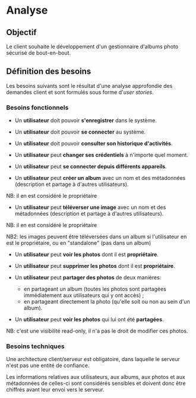 
# Analyse

## Objectif
Le client souhaite le développement d'un gestionnaire d'albums photo sécurisé de bout-en-bout.

## Définition des besoins

Les besoins suivants sont le résultat d'une analyse approfondie des demandes client et sont formulés sous forme d'_user stories_.

### Besoins fonctionnels

- Un **utilisateur** doit pouvoir **s'enregistrer** dans le système.

- Un **utilisateur** doit pouvoir **se connecter** au système.

- Un **utilisateur** doit pouvoir **consulter son historique d'activités**.

- Un **utilisateur** peut **changer ses crédentiels** à n'importe quel moment.

- Un **utilisateur** peut **se connecter depuis différents appareils**.

- Un **utilisateur** peut **créer un album** avec un nom et des métadonnées (description et partage à d'autres utilisateurs).

NB: il en est considéré le propriétaire

- Un **utilisateur** peut **téléverser une image** avec un nom et des métadonnées (description et partage à d'autres utilisateurs).

NB: il en est considéré le propriétaire

NB2: les images peuvent être téléversées dans un album si l'utilisateur en est le propriétaire, ou en "standalone" (pas dans un album)

- Un **utilisateur** peut **voir les photos** dont il est **propriétaire**.

- Un **utilisateur** peut **supprimer les photos** dont il est **propriétaire**.

- Un **utilisateur** peut **partager des photos** de deux manières:
  - en partageant un album (toutes les photos sont partagées immédiatement aux utilisateurs qui y ont accès) ;
  - en partageant directement la photo (qu'elle soit ou non au sein d'un album).

- Un **utilisateur** peut **__voir__ les photos** qui lui ont été **partagées**.

NB: c'est une visibilité read-only, il n'a pas le droit de modifier ces photos.

### Besoins techniques
Une architecture client/serveur est obligatoire, dans laquelle le serveur n'est pas une entité de confiance.

Les informations relatives aux utilisateurs, aux albums, aux photos et aux métadonnées de celles-ci sont considérés sensibles et doivent donc être chiffrés avant leur envoi vers le serveur.
